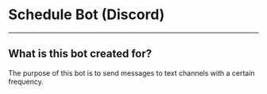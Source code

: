 # Schedule Bot (Discord)
---
## What is this bot created for?
The purpose of this bot is to send messages to text channels with a certain frequency. 